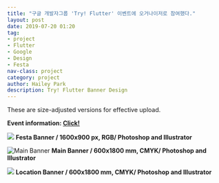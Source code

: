 ```yaml
---
title: "구글 개발자그룹 'Try! Flutter' 이벤트에 오거나이저로 참여했다."
layout: post
date: 2019-07-20 01:20
tag:
- project
- Flutter
- Google
- Design
- Festa
nav-class: project
category: project
author: Hailey Park
description: Try! Flutter Banner Design
---
```


These are size-adjusted versions for effective upload.
<br>


**Event information: <a href="https://festa.io/events/373">Click!</a>**
<br>




![](http://pullingoff.github.io/assets/wordProject/tf0.jpg)
**Festa Banner / 1600x900 px, RGB/ Photoshop and Illustrator**
<br>



![Main Banner](http://pullingoff.github.io/assets/wordProject/tf1.jpg)
**Main Banner / 600x1800 mm, CMYK/ Photoshop and Illustrator**
<br>



![](http://pullingoff.github.io/assets/wordProject/tf2.jpg)
**Location Banner / 600x1800 mm, CMYK/ Photoshop and Illustrator**

<br>
